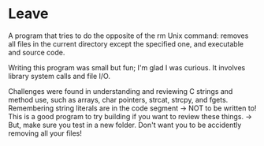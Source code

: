 # Leave
A program that tries to do the opposite of the rm Unix command: removes all files in the current directory except the specified one, and executable and source code.

Writing this program was small but fun; I'm glad I was curious.
It involves library system calls and file I/O. 

Challenges were found in understanding and reviewing C strings and method use, such as arrays, char pointers, strcat, strcpy, and fgets. Remembering string literals are in the code segment -> NOT to be written to!
This is a good program to try building if you want to review these things. 
-> But, make sure you test in a new folder. Don't want you to be accidently removing all your files!
